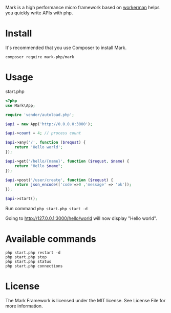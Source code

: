 Mark is a high performance micro framework based on [workerman](https://github.com/walkor/workerman) helps you quickly write APIs with php.

# Install
It's recommended that you use Composer to install Mark.

`composer require mark-php/mark`

# Usage
start.php
```php
<?php
use Mark\App;

require 'vendor/autoload.php';

$api = new App('http://0.0.0.0:3000');

$api->count = 4; // process count

$api->any('/', function ($requst) {
    return 'Hello world';
});

$api->get('/hello/{name}', function ($requst, $name) {
    return "Hello $name";
});

$api->post('/user/create', function ($requst) {
    return json_encode(['code'=>0 ,'message' => 'ok']);
});

$api->start();
```

Run command `php start.php start -d` 

Going to http://127.0.0.1:3000/hello/world will now display "Hello world".

# Available commands
```
php start.php restart -d
php start.php stop
php start.php status
php start.php connections
```

# License
The Mark Framework is licensed under the MIT license. See License File for more information.
